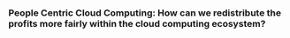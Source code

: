 ### People Centric Cloud Computing: How can we redistribute the profits more fairly within the cloud computing ecosystem?
